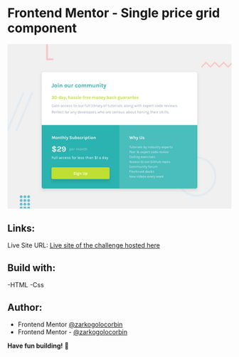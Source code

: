 # Frontend Mentor - Single price grid component

![Design preview for the Single price grid component coding challenge](./design/desktop-preview.jpg)

## Links:

   Live Site URL: [Live site of the challenge hosted here](https://single-price-grid-frontend.netlify.app/)

## Build with:
-HTML
-Css

## Author:

- Frontend Mentor  [@zarkogolocorbin](https://www.frontendmentor.io/profile/zarkogolocorbin)
- Frontend Mentor - [@zarkogolocorbin](https://www.frontendmentor.io/profile/zarkogolocorbin)


**Have fun building!** 🚀
